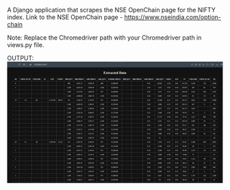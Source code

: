 A Django application that scrapes the NSE OpenChain page for the NIFTY index.
Link to the NSE OpenChain page - https://www.nseindia.com/option-chain 

Note: Replace the Chromedriver path with your Chromedriver path in views.py file.

OUTPUT:
![](./OC.JPG)

